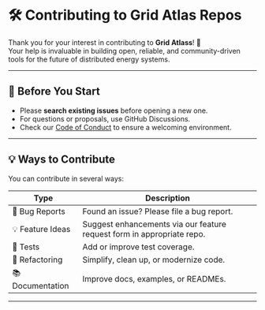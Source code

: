 # 🛠️ Contributing to Grid Atlas Repos

Thank you for your interest in contributing to **Grid Atlass**! 🎉  
Your help is invaluable in building open, reliable, and community-driven tools for the future of distributed energy systems.

---

## 📌 Before You Start

- Please **search existing issues** before opening a new one.
- For questions or proposals, use GitHub Discussions.
- Check our [Code of Conduct](./CODE_OF_CONDUCT.md) to ensure a welcoming environment.

---

## 💡 Ways to Contribute

You can contribute in several ways:

| Type              | Description                                        |
|-------------------|----------------------------------------------------|
| 🐛 Bug Reports     | Found an issue? Please file a bug report. |
| 💡 Feature Ideas   | Suggest enhancements via our feature request form in appropriate repo. |
| 🧪 Tests           | Add or improve test coverage.                      |
| 🧹 Refactoring     | Simplify, clean up, or modernize code.            |
| 📚 Documentation   | Improve docs, examples, or READMEs.               |

---
